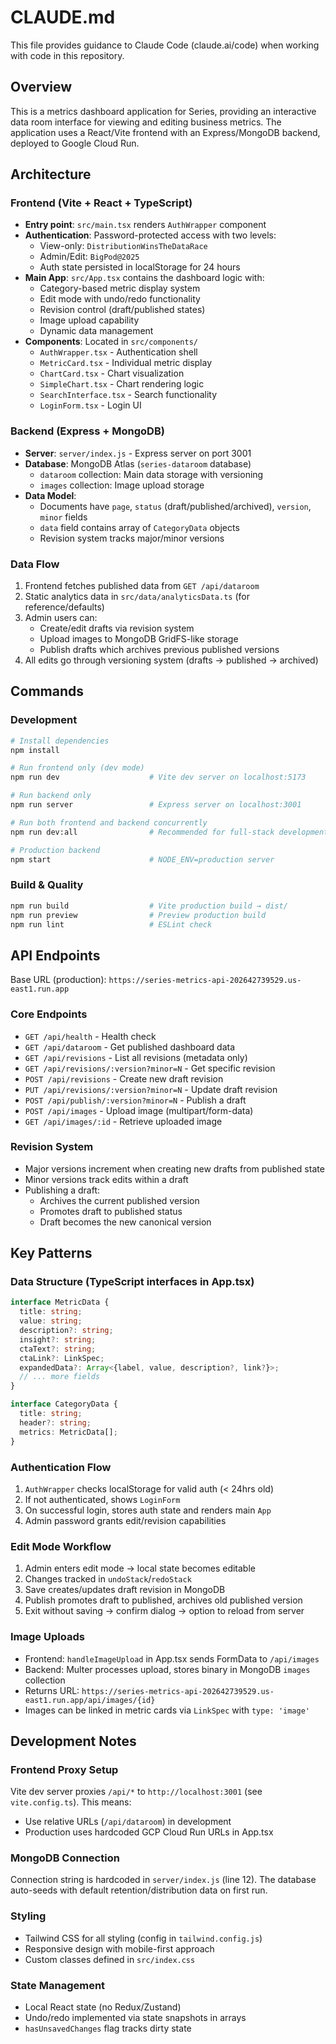 # CLAUDE.md

This file provides guidance to Claude Code (claude.ai/code) when working with code in this repository.

## Overview

This is a metrics dashboard application for Series, providing an interactive data room interface for viewing and editing business metrics. The application uses a React/Vite frontend with an Express/MongoDB backend, deployed to Google Cloud Run.

## Architecture

### Frontend (Vite + React + TypeScript)
- **Entry point**: `src/main.tsx` renders `AuthWrapper` component
- **Authentication**: Password-protected access with two levels:
  - View-only: `DistributionWinsTheDataRace`
  - Admin/Edit: `BigPod@2025`
  - Auth state persisted in localStorage for 24 hours
- **Main App**: `src/App.tsx` contains the dashboard logic with:
  - Category-based metric display system
  - Edit mode with undo/redo functionality
  - Revision control (draft/published states)
  - Image upload capability
  - Dynamic data management
- **Components**: Located in `src/components/`
  - `AuthWrapper.tsx` - Authentication shell
  - `MetricCard.tsx` - Individual metric display
  - `ChartCard.tsx` - Chart visualization
  - `SimpleChart.tsx` - Chart rendering logic
  - `SearchInterface.tsx` - Search functionality
  - `LoginForm.tsx` - Login UI

### Backend (Express + MongoDB)
- **Server**: `server/index.js` - Express server on port 3001
- **Database**: MongoDB Atlas (`series-dataroom` database)
  - `dataroom` collection: Main data storage with versioning
  - `images` collection: Image upload storage
- **Data Model**:
  - Documents have `page`, `status` (draft/published/archived), `version`, `minor` fields
  - `data` field contains array of `CategoryData` objects
  - Revision system tracks major/minor versions

### Data Flow
1. Frontend fetches published data from `GET /api/dataroom`
2. Static analytics data in `src/data/analyticsData.ts` (for reference/defaults)
3. Admin users can:
   - Create/edit drafts via revision system
   - Upload images to MongoDB GridFS-like storage
   - Publish drafts which archives previous published versions
4. All edits go through versioning system (drafts → published → archived)

## Commands

### Development
```bash
# Install dependencies
npm install

# Run frontend only (dev mode)
npm run dev                    # Vite dev server on localhost:5173

# Run backend only
npm run server                 # Express server on localhost:3001

# Run both frontend and backend concurrently
npm run dev:all                # Recommended for full-stack development

# Production backend
npm start                      # NODE_ENV=production server
```

### Build & Quality
```bash
npm run build                  # Vite production build → dist/
npm run preview                # Preview production build
npm run lint                   # ESLint check
```

## API Endpoints

Base URL (production): `https://series-metrics-api-202642739529.us-east1.run.app`

### Core Endpoints
- `GET /api/health` - Health check
- `GET /api/dataroom` - Get published dashboard data
- `GET /api/revisions` - List all revisions (metadata only)
- `GET /api/revisions/:version?minor=N` - Get specific revision
- `POST /api/revisions` - Create new draft revision
- `PUT /api/revisions/:version?minor=N` - Update draft revision
- `POST /api/publish/:version?minor=N` - Publish a draft
- `POST /api/images` - Upload image (multipart/form-data)
- `GET /api/images/:id` - Retrieve uploaded image

### Revision System
- Major versions increment when creating new drafts from published state
- Minor versions track edits within a draft
- Publishing a draft:
  - Archives the current published version
  - Promotes draft to published status
  - Draft becomes the new canonical version

## Key Patterns

### Data Structure (TypeScript interfaces in App.tsx)
```typescript
interface MetricData {
  title: string;
  value: string;
  description?: string;
  insight?: string;
  ctaText?: string;
  ctaLink?: LinkSpec;
  expandedData?: Array<{label, value, description?, link?}>;
  // ... more fields
}

interface CategoryData {
  title: string;
  header?: string;
  metrics: MetricData[];
}
```

### Authentication Flow
1. `AuthWrapper` checks localStorage for valid auth (< 24hrs old)
2. If not authenticated, shows `LoginForm`
3. On successful login, stores auth state and renders main `App`
4. Admin password grants edit/revision capabilities

### Edit Mode Workflow
1. Admin enters edit mode → local state becomes editable
2. Changes tracked in `undoStack`/`redoStack`
3. Save creates/updates draft revision in MongoDB
4. Publish promotes draft to published, archives old published version
5. Exit without saving → confirm dialog → option to reload from server

### Image Uploads
- Frontend: `handleImageUpload` in App.tsx sends FormData to `/api/images`
- Backend: Multer processes upload, stores binary in MongoDB `images` collection
- Returns URL: `https://series-metrics-api-202642739529.us-east1.run.app/api/images/{id}`
- Images can be linked in metric cards via `LinkSpec` with `type: 'image'`

## Development Notes

### Frontend Proxy Setup
Vite dev server proxies `/api/*` to `http://localhost:3001` (see `vite.config.ts`). This means:
- Use relative URLs (`/api/dataroom`) in development
- Production uses hardcoded GCP Cloud Run URLs in App.tsx

### MongoDB Connection
Connection string is hardcoded in `server/index.js` (line 12). The database auto-seeds with default retention/distribution data on first run.

### Styling
- Tailwind CSS for all styling (config in `tailwind.config.js`)
- Responsive design with mobile-first approach
- Custom classes defined in `src/index.css`

### State Management
- Local React state (no Redux/Zustand)
- Undo/redo implemented via state snapshots in arrays
- `hasUnsavedChanges` flag tracks dirty state
